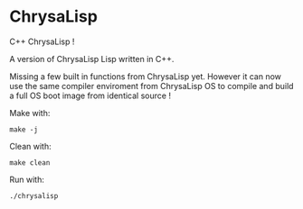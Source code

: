 # ChrysaLisp

C++ ChrysaLisp !

A version of ChrysaLisp Lisp written in C++.

Missing a few built in functions from ChrysaLisp yet. However it can now use
the same compiler enviroment from ChrysaLisp OS to compile and build a full OS
boot image from identical source !


Make with:

```
make -j
```

Clean with:

```
make clean
```

Run with:

```
./chrysalisp
```
